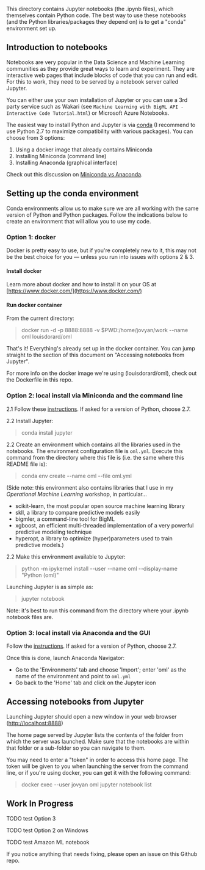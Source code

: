 This directory contains Jupyter notebooks (the .ipynb files), which themselves contain Python code. The best way to use these notebooks (and the Python libraries/packages they depend on) is to get a "conda" environment set up.

## Introduction to notebooks

Notebooks are very popular in the Data Science and Machine Learning communities as they provide great ways to learn and experiment. They are interactive web pages that include blocks of code that you can run and edit. For this to work, they need to be served by a notebook server called Jupyter.

You can either use your own installation of Jupyter or you can use a 3rd party service such as Wakari (see `Machine Learning with BigML API - Interactive Code Tutorial.html`) or Microsoft Azure Notebooks.

The easiest way to install Python and Jupyter is via [conda](http://conda.io) (I recommend to use Python 2.7 to maximize compatibility with various packages). You can choose from 3 options:

1. Using a docker image that already contains Miniconda
2. Installing Miniconda (command line)
3. Installing Anaconda (graphical interface)

Check out this discussion on [Miniconda vs Anaconda](https://conda.io/docs/download.html#should-i-download-anaconda-or-miniconda).

## Setting up the conda environment

Conda environments allow us to make sure we are all working with the same version of Python and Python packages. Follow the indications below to create an environment that will allow you to use my code.

### Option 1: docker

Docker is pretty easy to use, but if you're completely new to it, this may not be the best choice for you — unless you run into issues with options 2 & 3.

#### Install docker

Learn more about docker and how to install it on your OS at [https://www.docker.com/](https://www.docker.com/)

#### Run docker container

From the current directory:

> docker run -d -p 8888:8888 -v $PWD:/home/jovyan/work --name oml louisdorard/oml

That's it! Everything's already set up in the docker container. You can jump straight to the section of this document on "Accessing notebooks from Jupyter".

For more info on the docker image we're using (louisdorard/oml), check out the Dockerfile in this repo.

### Option 2: local install via Miniconda and the command line

2.1 Follow these [instructions](https://conda.io/docs/install/quick.html). If asked for a version of Python, choose 2.7.

2.2 Install Jupyter:

> conda install jupyter

2.2 Create an environment which contains all the libraries used in the notebooks. The environment configuration file is `oml.yml`. Execute this command from the directory where this file is (i.e. the same where this README file is):

> conda env create --name oml --file oml.yml

(Side note: this environment also contains libraries that I use in my _Operational Machine Learning_ workshop, in particular...

- scikit-learn, the most popular open source machine learning library
- skll, a library to compare predictive models easily
- bigmler, a command-line tool for BigML
- xgboost, an efficient multi-threaded implementation of a very powerful predictive modeling technique
- hyperopt, a library to optimize (hyper)parameters used to train predictive models.)

2.2 Make this environment available to Jupyter:

> python -m ipykernel install --user --name oml --display-name "Python (oml)"

Launching Jupyter is as simple as:

> jupyter notebook

Note: it's best to run this command from the directory where your .ipynb notebook files are.

### Option 3: local install via Anaconda and the GUI

Follow the [instructions](https://conda.io/docs/install/full.html). If asked for a version of Python, choose 2.7.

Once this is done, launch Anaconda Navigator:

* Go to the 'Environments' tab and choose 'Import'; enter 'oml' as the name of the environment and point to `oml.yml`
* Go back to the 'Home' tab and click on the Jupyter icon


## Accessing notebooks from Jupyter

Launching Jupyter should open a new window in your web browser ([http://localhost:8888](http://localhost:8888))

The home page served by Jupyter lists the contents of the folder from which the server was launched. Make sure that the notebooks are within that folder or a sub-folder so you can navigate to them.

You may need to enter a "token" in order to access this home page. The token will be given to you when launching the server from the command line, or if you're using docker, you can get it with the following command:

> docker exec --user jovyan oml jupyter notebook list

## Work In Progress

TODO test Option 3

TODO test Option 2 on Windows

TODO test Amazon ML notebook

If you notice anything that needs fixing, please open an issue on this Github repo.